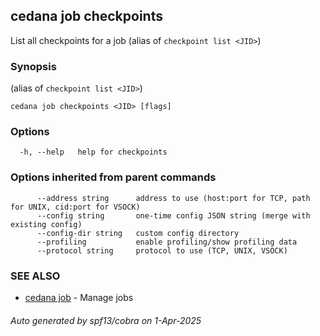 ## cedana job checkpoints

List all checkpoints for a job (alias of `checkpoint list <JID>`)

### Synopsis

 (alias of `checkpoint list <JID>`)

```
cedana job checkpoints <JID> [flags]
```

### Options

```
  -h, --help   help for checkpoints
```

### Options inherited from parent commands

```
      --address string      address to use (host:port for TCP, path for UNIX, cid:port for VSOCK)
      --config string       one-time config JSON string (merge with existing config)
      --config-dir string   custom config directory
      --profiling           enable profiling/show profiling data
      --protocol string     protocol to use (TCP, UNIX, VSOCK)
```

### SEE ALSO

* [cedana job](cedana_job.md)	 - Manage jobs

###### Auto generated by spf13/cobra on 1-Apr-2025
